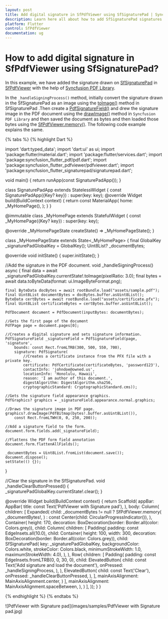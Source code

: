```yaml
---
layout: post
title: Add digital signature in SfPdfViewer using SfSignaturePad | Syncfusion
description: Learn here all about how to add SfSignaturePad signatures in the Syncfusion Flutter PDF Viewer (SfPdfViewer) widget and more.
platform: Flutter
control: SfPdfViewer
documentation: ug
---
```


# How to add digital signature in SfPdfViewer using SfSignaturePad?

In this example, we have added the signature drawn on [SfSignaturePad](https://pub.dev/documentation/syncfusion_flutter_signaturepad/latest/signaturepad/SfSignaturePad-class.html) in [SfPdfViewer](https://pub.dev/documentation/syncfusion_flutter_pdfviewer/latest/pdfviewer/SfPdfViewer-class.html) with the help of [Syncfusion PDF Library](https://pub.dev/documentation/syncfusion_flutter_pdf/latest/pdf/pdf-library.html#classes). 

In the `_handleSigningProcess()` method, initially convert the signature drawn in the SfSignaturePad as an image using the [toImage()](https://pub.dev/documentation/syncfusion_flutter_signaturepad/latest/signaturepad/SfSignaturePadState/toImage.html) method in SfSignaturePad .Then create a [PdfSignatureField()](https://pub.dev/documentation/syncfusion_flutter_pdf/latest/pdf/PdfSignatureField-class.html) and drew the signature image in the PDF document using the [drawImage()](https://pub.dev/documentation/syncfusion_flutter_pdf/latest/pdf/PdfGraphics/drawImage.html) method in `Syncfusion PDF Library` and then saved the document as bytes and then loaded those bytes using the [SfPdfViewer.memory()](https://pub.dev/documentation/syncfusion_flutter_pdfviewer/latest/pdfviewer/SfPdfViewer/SfPdfViewer.memory.html). The following code example explains the same.

{% tabs %}
{% highlight Dart %}

import 'dart:typed_data';
import 'dart:ui' as ui;
import 'package:flutter/material.dart';
import 'package:flutter/services.dart';
import 'package:syncfusion_flutter_pdf/pdf.dart';
import 'package:syncfusion_flutter_pdfviewer/pdfviewer.dart';
import 'package:syncfusion_flutter_signaturepad/signaturepad.dart';

void main() {
  return runApp(const SignaturePadApp());
}

class SignaturePadApp extends StatelessWidget {
  const SignaturePadApp({Key? key}) : super(key: key);
  @override
  Widget build(BuildContext context) {
    return const MaterialApp(
      home: _MyHomePage(),
    );
  }
}

@immutable
class _MyHomePage extends StatefulWidget {
  const _MyHomePage({Key? key}) : super(key: key);

  @override
  _MyHomePageState createState() => _MyHomePageState();
}

class _MyHomePageState extends State<_MyHomePage> {
  final GlobalKey<SfSignaturePadState> _signaturePadGlobalKey = GlobalKey();
  Uint8List? _documentBytes;

  @override
  void initState() {
    super.initState();
  }

  //Add the signature in the PDF document.
  void _handleSigningProcess() async {
    final data =
        await _signaturePadGlobalKey.currentState!.toImage(pixelRatio: 3.0);
    final bytes = await data.toByteData(format: ui.ImageByteFormat.png);

    final ByteData docBytes = await rootBundle.load("assets/sample.pdf");
    final Uint8List documentBytes = docBytes.buffer.asUint8List();
    ByteData certBytes = await rootBundle.load("assets/certificate.pfx");
    final Uint8List certificateBytes = certBytes.buffer.asUint8List();

    PdfDocument document = PdfDocument(inputBytes: documentBytes);

    //Gets the first page of the document
    PdfPage page = document.pages[0];

    //Creates a digital signature and sets signature information.
    PdfSignatureField _signatureField = PdfSignatureField(page, 'signature',
        bounds: const Rect.fromLTRB(300, 500, 550, 700),
        signature: PdfSignature(
            //Creates a certificate instance from the PFX file with a private key.
            certificate: PdfCertificate(certificateBytes, 'password123'),
            contactInfo: 'johndoe@owned.us',
            locationInfo: 'Honolulu, Hawaii',
            reason: 'I am author of this document.',
            digestAlgorithm: DigestAlgorithm.sha256,
            cryptographicStandard: CryptographicStandard.cms));

    //Gets the signature field appearance graphics.
    PdfGraphics? graphics = _signatureField.appearance.normal.graphics;

    //Draws the signature image in PDF page.
    graphics?.drawImage(PdfBitmap(bytes!.buffer.asUint8List()),
        const Rect.fromLTWH(0, 0, 250, 200));

    //Add a signature field to the form.
    document.form.fields.add(_signatureField);

    //Flattens the PDF form field annotation
    document.form.flattenAllFields();

    _documentBytes = Uint8List.fromList(document.save());
    document.dispose();
    setState(() {});
  }

  //Clear the signature in the SfSignaturePad.
  void _handleClearButtonPressed() {
    _signaturePadGlobalKey.currentState!.clear();
  }

  @override
  Widget build(BuildContext context) {
    return Scaffold(
        appBar: AppBar(
          title: const Text('PdfViewer with Signature pad'),
        ),
        body: Column(
          children: [
            Expanded(
              child: _documentBytes != null
                  ? SfPdfViewer.memory(
                      _documentBytes!,
                    )
                  : const Center(child: CircularProgressIndicator()),
            ),
            Container(
              height: 170,
              decoration: BoxDecoration(border: Border.all(color: Colors.grey)),
              child: Column(
                children: [
                  Padding(
                    padding: const EdgeInsets.all(10.0),
                    child: Container(
                      height: 100,
                      width: 300,
                      decoration:
                          BoxDecoration(border: Border.all(color: Colors.grey)),
                      child: SfSignaturePad(
                          key: _signaturePadGlobalKey,
                          backgroundColor: Colors.white,
                          strokeColor: Colors.black,
                          minimumStrokeWidth: 1.0,
                          maximumStrokeWidth: 4.0),
                    ),
                  ),
                  Row(
                    children: <Widget>[
                      Padding(
                        padding: const EdgeInsets.fromLTRB(0, 0, 30, 0),
                        child: ElevatedButton(
                          child:
                              const Text('Add signature and load the document'),
                          onPressed: _handleSigningProcess,
                        ),
                      ),
                      ElevatedButton(
                        child: const Text('Clear'),
                        onPressed: _handleClearButtonPressed,
                      ),
                    ],
                    mainAxisAlignment: MainAxisAlignment.center,
                  )
                ],
                mainAxisAlignment: MainAxisAlignment.spaceBetween,
              ),
            )
          ],
        ));
  }
}

{% endhighlight %}
{% endtabs %}

![PdfViewer with Signature pad](images/samples/PdfViewer with Signature pad.jpg)